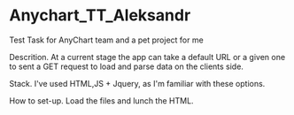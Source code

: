 # Anychart_TT_Aleksandr
Test Task for AnyChart team and a pet project for me

Descrition.
At a current stage the app can take a default URL or a given one to sent a GET request to load and parse data on the clients side.

Stack.
I've used HTML,JS + Jquery, as I'm familiar with these options.

How to set-up.
Load the files and lunch the HTML.
